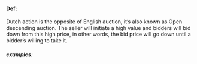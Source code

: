 #### Def: 
Dutch action is the opposite of English auction, it’s also known as Open descending auction. The seller will initiate a high value and bidders will bid down from this high price, in other words, the bid price will go down until a bidder’s willing to take it.

##### examples: